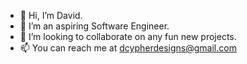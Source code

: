 - 👋 Hi, I’m David.
- 🚩 I’m an aspiring Software Engineer.
- 🚀 I’m looking to collaborate on any fun new projects. 
- 📫 You can reach me at dcypherdesigns@gmail.com

<!---
DCy4/DCy4 is a ✨ special ✨ repository because its `README.md` (this file) appears on your GitHub profile.
You can click the Preview link to take a look at your changes.
--->
